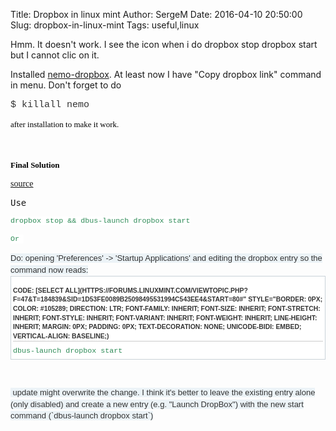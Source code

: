 Title: Dropbox in linux mint
Author: SergeM
Date: 2016-04-10 20:50:00
Slug: dropbox-in-linux-mint
Tags: useful,linux

<div dir="ltr" style="text-align: left;" trbidi="on">Hmm. It doesn't work.
I see the icon when i do
dropbox stop
dropbox start
but I cannot clic on it.

Installed [nemo-dropbox](https://github.com/linuxmint/nemo-extensions/tree/master/nemo-dropbox). At least now I have "Copy dropbox link" command in menu.
Don't forget to do
<pre style="box-sizing: border-box; color: #333333; font-family: Consolas, 'Liberation Mono', Menlo, Courier, monospace; font-size: 15px; font-stretch: normal; overflow: auto; white-space: pre-wrap;">$ killall nemo</pre><pre style="box-sizing: border-box; color: #333333; font-family: Consolas, 'Liberation Mono', Menlo, Courier, monospace; font-size: 15px; font-stretch: normal; overflow: auto; white-space: pre-wrap;"><span style="color: black; font-family: &quot;times new roman&quot;; font-size: small; white-space: normal;">after installation to make it work.</span></pre><pre style="box-sizing: border-box; color: #333333; font-family: Consolas, 'Liberation Mono', Menlo, Courier, monospace; font-size: 15px; font-stretch: normal; overflow: auto; white-space: pre-wrap;"><span style="color: black; font-family: &quot;times new roman&quot;; font-size: small; white-space: normal;">
</span></pre><h2 style="box-sizing: border-box; color: #333333; font-family: consolas, 'liberation mono', menlo, courier, monospace; font-size: 15px; font-stretch: normal; overflow: auto; text-align: left; white-space: pre-wrap;"><span style="color: black; font-family: &quot;times new roman&quot;; font-size: small; white-space: normal;">Final Solution</span></h2><pre style="box-sizing: border-box; font-stretch: normal; overflow: auto;"><span style="font-family: times new roman; white-space: normal;">[source](https://forums.linuxmint.com/viewtopic.php?f=47&amp;t=184839&amp;sid=1d53fe0089b25098495531994c543ee4&amp;start=80)&nbsp;</span></pre><pre style="box-sizing: border-box; font-stretch: normal; overflow: auto;">Use </pre><pre style="box-sizing: border-box; font-stretch: normal; overflow: auto;"><span style="background-color: white; color: seagreen; font-family: Monaco, 'Andale Mono', 'Courier New', Courier, mono; font-size: 11.7px; line-height: 15.21px; white-space: normal;">dropbox stop &amp;&amp; dbus-launch dropbox start</span></pre><pre style="box-sizing: border-box; font-stretch: normal; overflow: auto;"><span style="color: seagreen; font-family: Monaco, Andale Mono, Courier New, Courier, mono;"><span style="background-color: white; font-size: 11.7px; line-height: 15.21px; white-space: normal;">Or&nbsp;</span></span></pre><pre style="box-sizing: border-box; font-stretch: normal; overflow: auto;"><span style="background-color: #ecf3f7; color: #333333; font-family: 'Lucida Grande', 'Trebuchet MS', Verdana, Helvetica, Arial, sans-serif; font-size: 13px; line-height: 18.2px; white-space: normal;">Do: opening 'Preferences' -> 'Startup Applications' and editing the dropbox entry so the command now reads:</span><div class="codebox" style="background-color: white; border: 1px solid rgb(201, 210, 216); color: #333333; font-family: 'Lucida Grande', 'Trebuchet MS', Verdana, Helvetica, Arial, sans-serif; font-size: 13px; font-stretch: inherit; line-height: 18.2px; margin: 0px; padding: 3px; vertical-align: baseline; white-space: normal;">
<div style="border-bottom-color: rgb(204, 204, 204); border-bottom-style: solid; border-width: 0px 0px 1px; font-size: 0.8em !important; font-stretch: inherit; font-style: inherit; font-variant: inherit; font-weight: bold; line-height: 1.4em; margin-bottom: 3px; padding: 0px; text-transform: uppercase; vertical-align: baseline;">
CODE:&nbsp;[SELECT ALL](https://forums.linuxmint.com/viewtopic.php?f=47&amp;t=184839&amp;sid=1d53fe0089b25098495531994c543ee4&amp;start=80#" style="border: 0px; color: #105289; direction: ltr; font-family: inherit; font-size: inherit; font-stretch: inherit; font-style: inherit; font-variant: inherit; font-weight: inherit; line-height: inherit; margin: 0px; padding: 0px; text-decoration: none; unicode-bidi: embed; vertical-align: baseline;)</div>
<code style="border: 0px; color: seagreen; display: block; font-family: Monaco, 'Andale Mono', 'Courier New', Courier, mono; font-size: 0.9em; font-stretch: normal; height: auto; line-height: 1.3em; margin: 2px 0px; max-height: 200px; overflow: auto; padding: 5px 0px 0px; vertical-align: baseline;">dbus-launch dropbox start</code></div>
</pre><pre style="box-sizing: border-box; font-stretch: normal; overflow: auto;"><span style="font-family: times new roman; white-space: normal;">
</span></pre><pre style="box-sizing: border-box; font-stretch: normal; overflow: auto;"><span style="font-family: times new roman; white-space: normal;"><span style="background-color: #ecf3f7; color: #333333; font-family: 'Lucida Grande', 'Trebuchet MS', Verdana, Helvetica, Arial, sans-serif; font-size: 13px; line-height: 18.2px;">&nbsp;update might overwrite the change. I think it's better to leave the existing entry alone (only disabled) and create a new entry (e.g. "Launch DropBox") with the new start command (`dbus-launch dropbox start`)</span></span></pre></div>